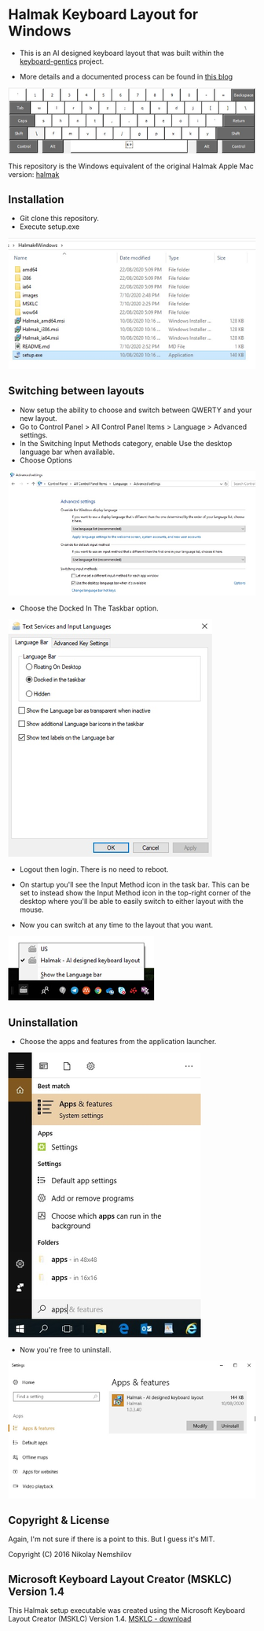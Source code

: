 # Halmak Keyboard Layout for Windows

- This is an AI designed keyboard layout that was built within the
[keyboard-gentics](https://github.com/MadRabbit/keyboard-genetics) project.

- More details and a documented process can be found in
[this blog](http://nikolay.rocks/categories/optimal+keyboard)

![](images/Halmak.jpg)

This repository is the Windows equivalent of the original Halmak Apple Mac version:
[halmak](https://github.com/MadRabbit/halmak)

## Installation

* Git clone this repository.
* Execute setup.exe

![](images/installation.jpg)


## Switching between layouts

* Now setup the ability to choose and switch between QWERTY and your new layout. 
* Go to Control Panel > All Control Panel Items > Language > Advanced settings. 
* In the Switching Input Methods category, enable Use the desktop language bar when available.
* Choose Options

![](images/language.jpg)

* Choose the Docked In The Taskbar option.

![](images/language.options.jpg)

* Logout then login. There is no need to reboot.

* On startup you'll see the Input Method icon in the task bar. This can be set to instead show the Input Method icon in the top-right corner of the desktop where you'll be able to easily switch to either layout with the mouse. 

* Now you can switch at any time to the layout that you want.

![](images/taskbar.jpg)

## Uninstallation

* Choose the apps and features from the application launcher.

![](images/choose.apps.jpg)

* Now you're free to uninstall.

![](images/uninstall.jpg)

## Copyright & License

Again, I'm not sure if there is a point to this. But I guess it's MIT.

Copyright (C) 2016 Nikolay Nemshilov




## Microsoft Keyboard Layout Creator (MSKLC) Version 1.4
This Halmak setup executable was created using the Microsoft Keyboard Layout Creator (MSKLC) Version 1.4.
[MSKLC - download](https://www.microsoft.com/en-us/download/details.aspx?id=102134)
